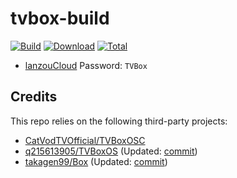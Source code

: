 # tvbox-build

[![Build](https://shields.io/github/workflow/status/celetor/tvbox-build/Build?logo=github&label=Build)](https://github.com/chengxue2020/q215613905-Tbox/actions)
[![Download](https://img.shields.io/github/v/release/chengxue2020/q215613905-Tbox?color=orange&logoColor=orange&label=Download&logo=DocuSign)](https://github.com/cchengxue2020/q215613905-Tbox/releases/latest) 
[![Total](https://shields.io/github/downloads/chengxue2020/q215613905-Tbox/total?logo=Bookmeter&label=Counts&logoColor=blue&color=blue)](https://github.com/celetor/tvbox-build/releases)

+ [lanzouCloud](https://www.lanzouv.com/b03p6l21e)  Password: `TVBox`

## Credits
This repo relies on the following third-party projects:
- [CatVodTVOfficial/TVBoxOSC](https://github.com/CatVodTVOfficial/TVBoxOSC)
- [q215613905/TVBoxOS](https://github.com/q215613905/TVBoxOS) (Updated: [commit](./log/q215613905.txt))
- [takagen99/Box](https://github.com/takagen99/Box) (Updated: [commit](./log/takagen99.txt))
